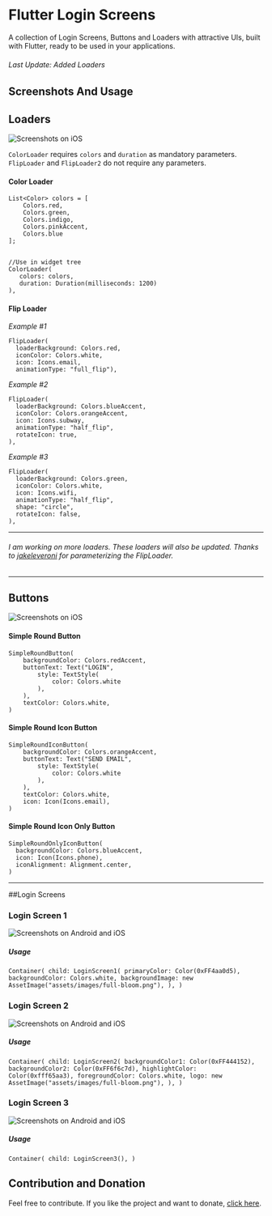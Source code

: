 # Flutter Login Screens

A collection of Login Screens, Buttons and Loaders with attractive UIs, built with Flutter, ready to be used in your applications.

###### Last Update: Added Loaders

## Screenshots And Usage

## Loaders

![Screenshots on iOS](./screenshots/loaders_1.gif)

`ColorLoader` requires `colors` and `duration` as mandatory parameters. `FlipLoader` and `FlipLoader2` do not require any parameters.

#### Color Loader
```
List<Color> colors = [
    Colors.red,
    Colors.green,
    Colors.indigo,
    Colors.pinkAccent,
    Colors.blue
];
 

//Use in widget tree
ColorLoader(
   colors: colors,
   duration: Duration(milliseconds: 1200)
),
```

#### Flip Loader
_Example #1_
```
FlipLoader(
  loaderBackground: Colors.red,
  iconColor: Colors.white,
  icon: Icons.email,
  animationType: "full_flip"),
```
_Example #2_
```
FlipLoader(
  loaderBackground: Colors.blueAccent,
  iconColor: Colors.orangeAccent,
  icon: Icons.subway,
  animationType: "half_flip",
  rotateIcon: true,
),
```
_Example #3_
```
FlipLoader(
  loaderBackground: Colors.green,
  iconColor: Colors.white,
  icon: Icons.wifi,
  animationType: "half_flip",
  shape: "circle",
  rotateIcon: false,
),
```
___
###### I am working on more loaders. These loaders will also be updated. Thanks to [jakeleveroni](https://github.com/jakeleveroni) for parameterizing the FlipLoader. 
___

## Buttons

![Screenshots on iOS](./screenshots/buttons1.png)


#### Simple Round Button

```
SimpleRoundButton(
    backgroundColor: Colors.redAccent,
    buttonText: Text("LOGIN", 
        style: TextStyle(
            color: Colors.white
        ),
    ),
    textColor: Colors.white,
)
```

#### Simple Round Icon Button 

```
SimpleRoundIconButton(
    backgroundColor: Colors.orangeAccent,
    buttonText: Text("SEND EMAIL", 
        style: TextStyle(
            color: Colors.white
        ),
    ),        
    textColor: Colors.white,
    icon: Icon(Icons.email),
)
```

#### Simple Round Icon Only Button 
```
SimpleRoundOnlyIconButton(
  backgroundColor: Colors.blueAccent,
  icon: Icon(Icons.phone),
  iconAlignment: Alignment.center,
)
```
___
##Login Screens

### Login Screen 1

![Screenshots on Android and iOS](./screenshots/login_screen_1.png)

##### Usage

`Container(
    child: LoginScreen1(
        primaryColor: Color(0xFF4aa0d5),
        backgroundColor: Colors.white,
        backgroundImage: new AssetImage("assets/images/full-bloom.png"),
    ),
 )`
 
 ### Login Screen 2
 
 ![Screenshots on Android and iOS](./screenshots/login_screen_2.png)
 
 ##### Usage
 
 `Container(
     child: LoginScreen2(
       backgroundColor1: Color(0xFF444152),
       backgroundColor2: Color(0xFF6f6c7d),
       highlightColor: Color(0xfff65aa3),
       foregroundColor: Colors.white,
       logo: new AssetImage("assets/images/full-bloom.png"),
     ),
  )`
  
   ### Login Screen 3
   
   ![Screenshots on Android and iOS](./screenshots/login_screen_3.gif)
   
   ##### Usage
   
   `Container(
       child: LoginScreen3(),
    )`
  
  ## Contribution and Donation
  
  Feel free to contribute. If you like the project and want to donate, [click here](https://www.paypal.me/samarthagarwal).

